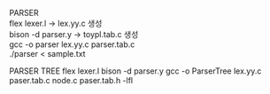 PARSER  
flex lexer.l      -> lex.yy.c 생성  
bison -d parser.y  -> toypl.tab.c 생성  
gcc -o parser lex.yy.c parser.tab.c  
./parser < sample.txt  

PARSER TREE
flex lexer.l 
bison -d parser.y
gcc -o ParserTree lex.yy.c paser.tab.c node.c paser.tab.h -lfl
